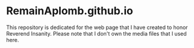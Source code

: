 # RemainAplomb.github.io
This repository is dedicated for the web page that I have created to honor Reverend Insanity. Please note that I don't own the media files that I used here.
